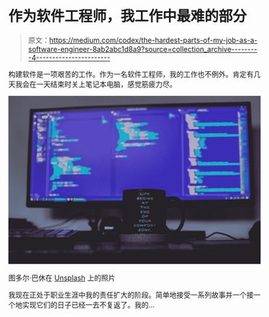 # 作为软件工程师，我工作中最难的部分

> 原文：<https://medium.com/codex/the-hardest-parts-of-my-job-as-a-software-engineer-8ab2abc1d8a9?source=collection_archive---------4----------------------->

构建软件是一项艰苦的工作。作为一名软件工程师，我的工作也不例外。肯定有几天我会在一天结束时关上笔记本电脑，感觉筋疲力尽。

![](img/047f8997434f4fbf3c5160c4440b5d25.png)

图多尔·巴休在 [Unsplash](https://unsplash.com/s/photos/code?utm_source=unsplash&utm_medium=referral&utm_content=creditCopyText) 上的照片

我现在正处于职业生涯中我的责任扩大的阶段。简单地接受一系列故事并一个接一个地实现它们的日子已经一去不复返了。我的…